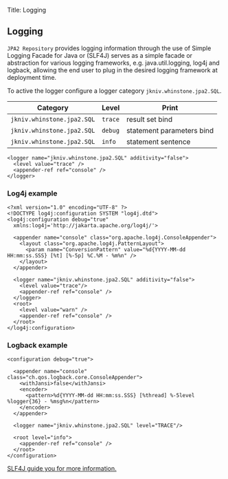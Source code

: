 Title: Logging

Logging
-------------
       
`JPA2 Repository` provides logging information through the use of Simple Logging Facade for Java or (SLF4J) serves as a simple facade or abstraction for various logging frameworks, e.g. java.util.logging, log4j and logback, allowing the end user to plug in the desired logging framework at deployment time. 

To active the logger configure a logger category `jkniv.whinstone.jpa2.SQL`.


| Category                 | Level     | Print |
| ------------------------ | --------- |--------|
| `jkniv.whinstone.jpa2.SQL` |  `trace` | result set bind |
| `jkniv.whinstone.jpa2.SQL` |  `debug` | statement parameters bind |
| `jkniv.whinstone.jpa2.SQL` |  `info`  | statement sentence |

    <logger name="jkniv.whinstone.jpa2.SQL" additivity="false">
      <level value="trace" />
      <appender-ref ref="console" />
    </logger>



### Log4j example

    <?xml version="1.0" encoding="UTF-8" ?>
    <!DOCTYPE log4j:configuration SYSTEM "log4j.dtd">
    <log4j:configuration debug="true"
      xmlns:log4j='http://jakarta.apache.org/log4j/'>
      
      <appender name="console" class="org.apache.log4j.ConsoleAppender">
        <layout class="org.apache.log4j.PatternLayout">
          <param name="ConversionPattern" value="%d{YYYY-MM-dd HH:mm:ss.SSS} [%t] [%-5p] %C.%M - %m%n" />
        </layout>
      </appender>
      
      <logger name="jkniv.whinstone.jpa2.SQL" additivity="false">
        <level value="trace"/>
        <appender-ref ref="console" />
      </logger>
      <root>
        <level value="warn" />
        <appender-ref ref="console" />
      </root>    
    </log4j:configuration>


### Logback example

    <configuration debug="true">
    
      <appender name="console" class="ch.qos.logback.core.ConsoleAppender">
        <withJansi>false</withJansi>
        <encoder>
          <pattern>%d{YYYY-MM-dd HH:mm:ss.SSS} [%thread] %-5level %logger{36} - %msg%n</pattern>
        </encoder>
      </appender>
    
      <logger name="jkniv.whinstone.jpa2.SQL" level="TRACE"/>
    
      <root level="info">
        <appender-ref ref="console" />
      </root>
    </configuration>
    
    
<a href="http://www.slf4j.org/">SLF4J guide you for more information.</a>

